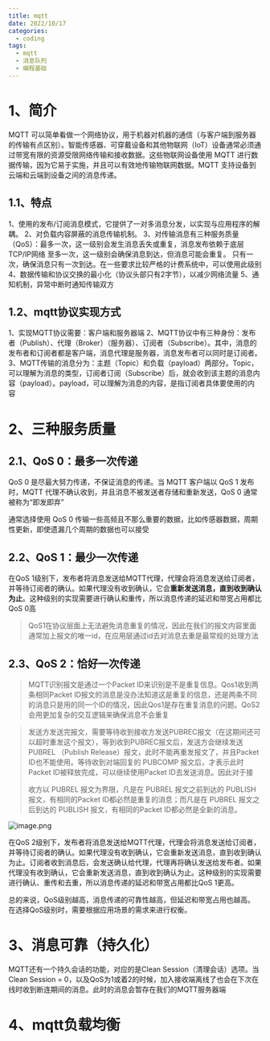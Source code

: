 ```yaml
---
title: mqtt
date: 2022/10/17
categories:
  - coding
tags:
  - mqtt
  - 消息队列
  - 编程基础
---
```

# 1、简介

MQTT 可以简单看做一个网络协议，用于机器对机器的通信（与客户端到服务器的传输有点区别）。智能传感器、可穿戴设备和其他物联网（IoT）设备通常必须通过带宽有限的资源受限网络传输和接收数据。这些物联网设备使用 MQTT 进行数据传输，因为它易于实施，并且可以有效地传输物联网数据。MQTT 支持设备到云端和云端到设备之间的消息传递。

## 1.1、特点

1、使用的发布/订阅消息模式，它提供了一对多消息分发，以实现与应用程序的解耦。
2、对负载内容屏蔽的消息传输机制。
3、对传输消息有三种服务质量（QoS）：最多一次，这一级别会发生消息丢失或重复，消息发布依赖于底层TCP/IP网络
   至多一次，这一级别会确保消息到达，但消息可能会重复。
   只有一次，确保消息只有一次到达。在一些要求比较严格的计费系统中，可以使用此级别
4、数据传输和协议交换的最小化（协议头部只有2字节），以减少网络流量
5、通知机制，异常中断时通知传输双方


## 1.2、mqtt协议实现方式

1、实现MQTT协议需要：客户端和服务器端
2、MQTT协议中有三种身份：发布者（Publish）、代理（Broker）（服务器）、订阅者（Subscribe）。其中，消息的发布者和订阅者都是客户端，消息代理是服务器，消息发布者可以同时是订阅者。
3、MQTT传输的消息分为：主题（Topic）和负载（payload）两部分。Topic，可以理解为消息的类型，订阅者订阅（Subscribe）后，就会收到该主题的消息内容（payload）。payload，可以理解为消息的内容，是指订阅者具体要使用的内容

# 2、三种服务质量

## 2.1、QoS 0：最多一次传递
QoS 0 是尽最大努力传递，不保证消息的传递。当 MQTT 客户端以 QoS 1 发布时，MQTT 代理不确认收到，并且消息不被发送者存储和重新发送，QoS 0 通常被称为“即发即弃”

通常选择使用 QoS 0 传输一些高频且不那么重要的数据，比如传感器数据，周期性更新，即使遗漏几个周期的数据也可以接受

## 2.2、QoS 1：最少一次传递
在QoS 1级别下，发布者将消息发送给MQTT代理，代理会将消息发送给订阅者，并等待订阅者的确认。如果代理没有收到确认，它会**重新发送消息，直到收到确认为止**。这种级别的实现需要进行确认和重传，所以消息传递的延迟和带宽占用都比QoS 0高

> QoS1在协议层面上无法避免消息重复的情况，因此在我们的报文内容里面通常加上报文的唯一id，在应用层通过id去对消息去重是最常规的处理方法

## 2.3、QoS 2：恰好一次传递

> MQTT识别报文是通过一个Packet ID来识别是不是重复信息。Qos1收到两条相同Packet ID报文的消息是没办法知道这是重复的信息，还是两条不同的消息只是用的同一个ID的情况，因此Qos1是存在重复消息的问题。QoS2会用更加复杂的交互逻辑来确保消息不会重复

>发送方发送完报文，需要等待收到接收方发送PUBREC报文（在这期间还可以超时重发这个报文），等到收到PUBREC报文后，发送方会继续发送PUBREL （Publish Release）报文，此时不能再重发报文了，并且Packet ID也不能使用。等待收到对端回复的 PUBCOMP 报文后，才表示此时Packet ID被释放完成，可以继续使用Packet ID去发送消息。因此对于接
>
>收方以 PUBREL 报文为界限，凡是在 PUBREL 报文之前到达的 PUBLISH 报文，有相同的Packet ID都必然是重复的消息；而凡是在 PUBREL 报文之后到达的 PUBLISH 报文，有相同的Packet ID都必然是全新的消息。

![image.png](https://yancey-note-img.oss-cn-beijing.aliyuncs.com/202310171035585.png)

在QoS 2级别下，发布者将消息发送给MQTT代理，代理会将消息发送给订阅者，并等待订阅者的确认。如果代理没有收到确认，它会重新发送消息，直到收到确认为止。订阅者收到消息后，会发送确认给代理，代理再将确认发送给发布者。如果代理没有收到确认，它会重新发送消息，直到收到确认为止。这种级别的实现需要进行确认、重传和去重，所以消息传递的延迟和带宽占用都比QoS 1更高。

总的来说，QoS级别越高，消息传递的可靠性越高，但延迟和带宽占用也越高。在选择QoS级别时，需要根据应用场景的需求来进行权衡。

# 3、消息可靠（持久化）
MQTT还有一个持久会话的功能，对应的是Clean Session（清理会话）选项。当Clean Session = 0，以及QoS为1或着2的时候，加入接收端离线了也会在下次在线时收到断连期间的消息。此时的消息会暂存在我们的MQTT服务器端

# 4、mqtt负载均衡

